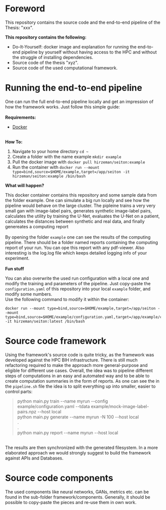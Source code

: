 # Foreword

This repository contains the source code and the end-to-end pipeline of the Thesis: "xxx". 


**This repository contains the following:**

- Do-It-Yourself: docker image and explanation for running the end-to-end pipeline by yourself without having access to the HPC and without the struggle of installing dependencies.
- Source code of the thesis "xyz".
- Source code of the used computational framework.

# Running the end-to-end pipeline

One can run the full end-to-end pipeline locally and get an impression of how the framework works. Just follow this simple guide:\
\
**Requirements:**
- [Docker](https://www.docker.com/)

\
**How To:**
1. Navigate to your home directory ``cd ~ ``
2. Create a folder with the name example ``mkdir example ``
3. Pull the docker image with ``docker pull hirzeman/seiton:example``
4. Run the container with ``docker run --mount type=bind,source=$HOME/example,target=/app/seiton -it hirzeman/seiton:example /bin/bash``

**What will happen?**

This docker container contains this repository and some sample data from the folder example. One can simulate a big run locally and see how the pipeline would behave on the large cluster. The pipleine trains a very very small gan with image-label pairs, generates synthetic image-label pairs, calculates the utility by training the U-Net, evaluates the U-Net on a patient, calculates the distances between synthetic and real data, and finally genereates a computing report\
\
By opening the folder ``example`` one can see the results of the computing pipeline. There should be a folder named reports containing the computing report of your run. You can ope this report with any pdf-viewer. Also interesting is the log.log file which keeps detailed logging info of your experiment.\
\
**Fun stuff**

You can also overwrite the used run configuration with a local one and modify the training and parameters of the pipeline. Just copy-paste the ``configuration.yaml`` of this repository into your local ``example`` folder, and modify some numbers.\
Use the following command to modify it within the container:
```
docker run --mount type=bind,source=$HOME/example,target=/app/seiton --mount type=bind,source=$HOME/example/configuration.yaml,target=/app/example/configuration.yaml -it hirzeman/seiton:latest /bin/bash
```

# Source code framework
Using the framework's source code is quite tricky, as the framework was developed against the HPC BIH infrastructure. There is still much refactoring required to make the approach more general-purpose and eligible for different use cases. Overall, the idea was to pipeline different steps of computations in an easy and automated way and to be able to create computation summaries in the form of reports. As one can see the in the `pipeline.sh` file the idea is to split everything up into smaller, easier to control parts:

> python main.py train --name myrun --config example/configuration.yaml --tdata example/mock-image-label-pairs.npz --host local \
  python main.py generate --name myrun -N 100 --host local \
. \
. \
python main.py report --name myrun --host local

\
The results are then synchronized with the generated filesystem. In a more elaborated approach we would strongly suggest to build the framework against APIs and Databases.

# Source code components
The used components like neural networks, GANs, metrics etc. can be found in the sub-folder framework/components. Generally, it should be possible to copy-paste the pieces and re-use them in own work. 
